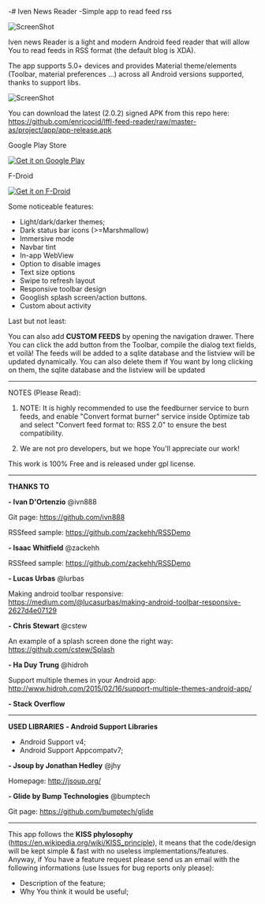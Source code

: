-# Iven News Reader
 -Simple app to read feed rss





![ScreenShot](https://raw.githubusercontent.com/enricocid/lffl-feed-reader/master-as/art/header2.png)



Iven news Reader is a light and modern Android feed reader that will allow You to read feeds in RSS format (the default blog is XDA).

The app supports 5.0+ devices and provides Material theme/elements (Toolbar, material preferences ...) across all Android versions supported, thanks to support libs.


![ScreenShot](https://raw.githubusercontent.com/enricocid/lffl-feed-reader/master-as/art/showcase2.png)


You can download the latest (2.0.2) signed APK from this repo here: https://github.com/enricocid/lffl-feed-reader/raw/master-as/project/app/app-release.apk


Google Play Store

<a href="https://play.google.com/store/apps/details?id=com.iven.lfflfeedreader">
  <img alt="Get it on Google Play"       src="https://raw.githubusercontent.com/enricocid/Storage-USB/master/art/gplay.png" />
</a>
 
F-Droid
 
<a href="https://f-droid.org/repository/browse/?fdid=com.iven.lfflfeedreader">
  <img alt="Get it on F-Droid"       src="https://raw.githubusercontent.com/enricocid/Storage-USB/master/art/fdroid.png" />
</a>


Some noticeable features:

- Light/dark/darker themes;
- Dark status bar icons (>=Marshmallow)
- Immersive mode
- Navbar tint 
- In-app WebView
- Option to disable images
- Text size options
- Swipe to refresh layout
- Responsive toolbar design
- Googlish splash screen/action buttons.
- Custom about activity

Last but not least:

You can also add **CUSTOM FEEDS** by opening the navigation drawer. There You can click the add button from the Toolbar, compile the dialog text fields, et voilà! The feeds will be added to a sqlite database and the listview will be updated dynamically. 
You can also delete them if You want by long clicking on them, the sqlite database and the listview will be updated  



--------------------
NOTES (Please Read):

1. NOTE: It is highly recommended to use the feedburner service to burn feeds, and enable "Convert format burner" service inside Optimize tab and select "Convert feed format to: RSS 2.0" to ensure the best compatibility.

2. We are not pro developers, but we hope You'll appreciate our work!


This work is 100% Free and is released under gpl license.



-------------
**THANKS TO**

**- Ivan D'Ortenzio**
@ivn888

Git page:
https://github.com/ivn888

RSSfeed sample:
https://github.com/zackehh/RSSDemo

**- Isaac Whitfield**
@zackehh

RSSfeed sample:
https://github.com/zackehh/RSSDemo

**- Lucas Urbas**
@lurbas

Making android toolbar responsive: 
https://medium.com/@lucasurbas/making-android-toolbar-responsive-2627d4e07129

**- Chris Stewart**
@cstew

An example of a splash screen done the right way: 
https://github.com/cstew/Splash

**- Ha Duy Trung**
@hidroh

Support multiple themes in your Android app:
http://www.hidroh.com/2015/02/16/support-multiple-themes-android-app/

**- Stack Overflow**


-------------------
**USED LIBRARIES**
**- Android Support Libraries**
- Android Support v4;
- Android Support Appcompatv7;

**- Jsoup by Jonathan Hedley**
@jhy

Homepage:
http://jsoup.org/

**- Glide by Bump Technologies**
@bumptech

Git page:
https://github.com/bumptech/glide


-------------------
This app follows the **KISS phylosophy** (https://en.wikipedia.org/wiki/KISS_principle), it means that the code/design will be kept simple & fast with no useless implementations/features.
Anyway, if You have a feature request please send us an email with the following informations (use Issues for bug reports only please):

- Description of the feature;
- Why You think it would be useful;
